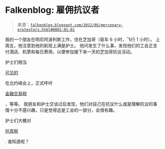 <!--yml

分类: 未分类

日期: 2024-05-12 20:28:49

-->

# Falkenblog: 雇佣抗议者

> 来源：[`falkenblog.blogspot.com/2012/05/mercenary-protestors.html#0001-01-01`](http://falkenblog.blogspot.com/2012/05/mercenary-protestors.html#0001-01-01)

我的一个朋友在明尼阿波利斯工作，住在芝加哥（驱车 6 小时，飞行 1 小时）。 上周五，他注意到他的航班上满是护士。 他问发生了什么事，发现他们的工会正支付酒店、机票和每日费用，以便参加接下来一天的芝加哥抗议活动。

护士们相当

[可见的](http://www.huffingtonpost.com/2012/05/18/nato-summit-chicago-nurses_n_1526881.html)

在北约峰会上，正式呼吁

[金融交易税](http://www.myfoxchicago.com/story/18553115/nurses-pre-nato-rally-expected-to-draw-thousands)

，等等。 我朋友和护士交谈过后发现，他们对自己在抗议什么或是理解抗议的事情十分不感兴趣，只是觉得这是工会的一部分，会很有趣。

护士们大概对

[托宾税](http://en.wikipedia.org/wiki/Tobin_tax)

. 谁知道呢？
